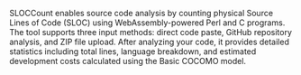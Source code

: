 SLOCCount enables source code analysis by counting physical Source Lines of Code (SLOC) using WebAssembly-powered Perl and C programs. The tool supports three input methods: direct code paste, GitHub repository analysis, and ZIP file upload. After analyzing your code, it provides detailed statistics including total lines, language breakdown, and estimated development costs calculated using the Basic COCOMO model.

<!-- Generated from commit: 473e89edfebc27781b434430f2e8a76adfbe3b16 -->